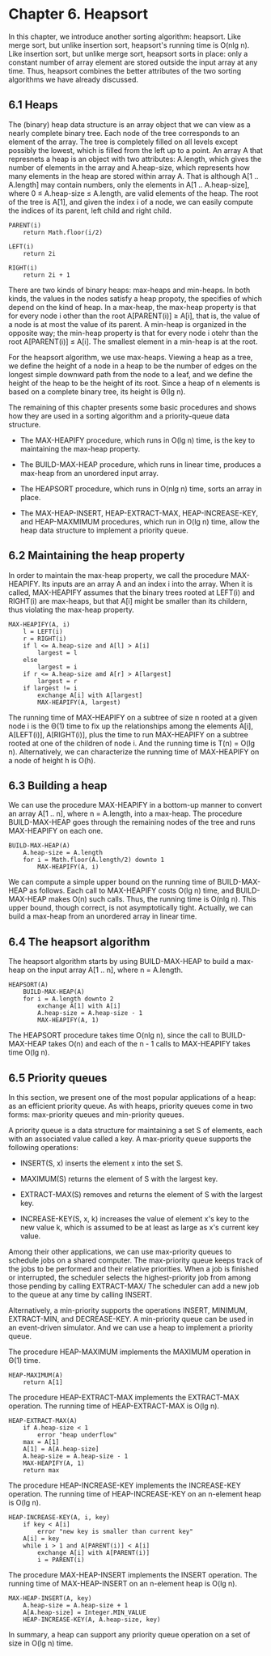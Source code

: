 # Chapter 6. Heapsort

In this chapter, we introduce another sorting algorithm: heapsort. Like merge sort, but unlike insertion sort, heapsort's running time is O(nlg n). Like insertion sort, but unlike merge sort, heapsort sorts in place: only a constant number of array element are stored outside the input array at any time. Thus, heapsort combines the better attributes of the two sorting algorithms we have already discussed.

## 6.1 Heaps

The (binary) heap data structure is an array object that we can view as a nearly complete binary tree. Each node of the tree corresponds to an element of the array. The tree is completely filled on all levels except possibly the lowest, which is filled from the left up to a point. An array A that represnets a heap is an object with two attributes: A.length, which gives the number of elements in the array and A.heap-size, which represents how many elements in the heap are stored within array A. That is although A[1 .. A.length] may contain numbers, only the elements in A[1 .. A.heap-size], where 0 &le; A.heap-size &le; A.length, are valid elements of the heap. The root of the tree is A[1], and given the index i of a node, we can easily compute the indices of its parent, left child and right child.

```
PARENT(i)
	return Math.floor(i/2)

LEFT(i)
	return 2i

RIGHT(i)
	return 2i + 1
```

There are two kinds of binary heaps: max-heaps and min-heaps. In both kinds, the values in the nodes satisfy a heap propoty, the specifies of which depend on the kind of heap. In a max-heap, the max-heap property is that for every node i other than the root A[PARENT(i)] &ge; A[i], that is, the value of a node is at most the value of its parent. A min-heap is organized in the opposite way; the min-heap property is that for every node i otehr than the root A[PARENT(i)] &le; A[i]. The smallest element in a min-heap is at the root.

For the heapsort algorithm, we use max-heaps. Viewing a heap as a tree, we define the height of a node in a heap to be the number of edges on the longest simple downward path from the node to a leaf, and we define the height of the heap to be the height of its root. Since a heap of n elements is based on a complete binary tree, its height is &Theta;(lg n).

The remaining of this chapter presents some basic procedures and shows how they are used in a sorting algorithm and a priority-queue data structure.

- The MAX-HEAPIFY procedure, which runs in O(lg n) time, is the key to maintaining the max-heap property.

- The BUILD-MAX-HEAP procedure, which runs in linear time, produces a max-heap from an unordered input array.

- The HEAPSORT procedure, which runs in O(nlg n) time, sorts an array in place.

- The MAX-HEAP-INSERT, HEAP-EXTRACT-MAX, HEAP-INCREASE-KEY, and HEAP-MAXMIMUM procedures, which run in O(lg n) time, allow the heap data structure to implement a priority queue.

## 6.2 Maintaining the heap property

In order to maintain the max-heap property, we call the procedure MAX-HEAPIFY. Its inputs are an array A and an index i into the array. When it is called, MAX-HEAPIFY assumes that the binary trees rooted at LEFT(i) and RIGHT(i) are max-heaps, but that A[i] might be smaller than its childern, thus violating the max-heap property.

```
MAX-HEAPIFY(A, i)
	l = LEFT(i)
	r = RIGHT(i)
	if l <= A.heap-size and A[l] > A[i]
		largest = l
	else 
		largest = i
	if r <= A.heap-size amd A[r] > A[largest]
		largest = r
	if largest != i
		exchange A[i] with A[largest]
		MAX-HEAPIFY(A, largest)
```

The running time of MAX-HEAPIFY on a subtree of size n rooted at a given node i is the &Theta;(1) time to fix up the relationships among the elements A[i], A[LEFT(i)], A[RIGHT(i)], plus the time to run MAX-HEAPIFY on a subtree rooted at one of the children of node i. And the running time is T(n) = O(lg n). Alternatively, we can characterize the running time of MAX-HEAPIFY on a node of height h is O(h).

## 6.3 Building a heap

We can use the procedure MAX-HEAPIFY in a bottom-up manner to convert an array A[1 .. n], where n = A.length, into a max-heap. The procedure BUILD-MAX-HEAP goes through the remaining nodes of the tree and runs MAX-HEAPIFY on each one.

```
BUILD-MAX-HEAP(A)
	A.heap-size = A.length
	for i = Math.floor(A.length/2) downto 1
		MAX-HEAPIFY(A, i)
```

We can compute a simple upper bound on the running time of BUILD-MAX-HEAP as follows. Each call to MAX-HEAPIFY costs O(lg n) time, and BUILD-MAX-HEAP makes O(n) such calls. Thus, the running time is O(nlg n). This upper bound, though correct, is not asymptotically tight. Actually, we can build a max-heap from an unordered array in linear time.

## 6.4 The heapsort algorithm

The heapsort algorithm starts by using BUILD-MAX-HEAP to build a max-heap on the input array A[1 .. n], where n = A.length.

```
HEAPSORT(A)
	BUILD-MAX-HEAP(A)
	for i = A.length downto 2
		exchange A[1] with A[i]
		A.heap-size = A.heap-size - 1
		MAX-HEAPIFY(A, 1)
```

The HEAPSORT procedure takes time O(nlg n), since the call to BUILD-MAX-HEAP takes O(n) and each of the n - 1 calls to MAX-HEAPIFY takes time O(lg n).

## 6.5 Priority queues

In this section, we present one of the most popular applications of a heap: as an efficient priority queue. As with heaps, priority queues come in two forms: max-priority queues and min-priority queues. 

A priority queue is a data structure for maintaining a set S of elements, each with an associated value called a key. A max-priority queue supports the following operations:

- INSERT(S, x) inserts the element x into the set S.

- MAXIMUM(S) returns the element of S with the largest key.

- EXTRACT-MAX(S) removes and returns the element of S with the largest key.

- INCREASE-KEY(S, x, k) increases the value of element x's key to the new value k, which is assumed to be at least as large as x's current key value.

Among their other applications, we can use max-priority queues to schedule jobs on a shared computer. The max-priority queue keeps track of the jobs to be performed and their relative priorities. When a job is finished or interrupted, the scheduler selects the highest-priority job from among those pending by calling EXTRACT-MAX/ The scheduler can add a new job to the queue at any time by calling INSERT.

Alternatively, a min-priority supports the operations INSERT, MINIMUM, EXTRACT-MIN, and DECREASE-KEY. A min-priority queue can be used in an event-driven simulator. And we can use a heap to implement a priority queue.

The procedure HEAP-MAXIMUM implements the MAXIMUM operation in &Theta;(1) time.

```
HEAP-MAXIMUM(A)
	return A[1]
```

The procedure HEAP-EXTRACT-MAX implements the EXTRACT-MAX operation. The running time of HEAP-EXTRACT-MAX is O(lg n).

```
HEAP-EXTRACT-MAX(A)
	if A.heap-size < 1
		error "heap underflow"
	max = A[1]
	A[1] = A[A.heap-size]
	A.heap-size = A.heap-size - 1
	MAX-HEAPIFY(A, 1)
	return max
```

The procedure HEAP-INCREASE-KEY implements the INCREASE-KEY operation. The running time of HEAP-INCREASE-KEY on an n-element heap is O(lg n).

```
HEAP-INCREASE-KEY(A, i, key)
	if key < A[i]
		error "new key is smaller than current key"
	A[i] = key
	while i > 1 and A[PARENT(i)] < A[i]
		exchange A[i] with A[PARENT(i)]
		i = PARENT(i)
```
 
The procedure MAX-HEAP-INSERT implements the INSERT operation. The running time of MAX-HEAP-INSERT on an n-element heap is O(lg n).

```
MAX-HEAP-INSERT(A, key)
	A.heap-size = A.heap-size + 1
	A[A.heap-size] = Integer.MIN_VALUE
	HEAP-INCREASE-KEY(A, A.heap-size, key)
```

In summary, a heap can support any priority queue operation on a set of size in O(lg n) time.



